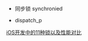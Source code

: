 


- 同步锁 synchronied

- dispatch_p  


[iOS开发中的11种锁以及性能对比][1]


[1]: https://www.jianshu.com/p/b1edc6b0937a